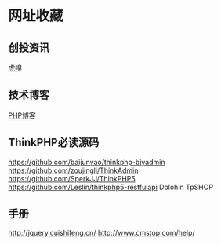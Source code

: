 # 网址收藏 #
## 创投资讯 ##
[虎嗅](https://www.huxiu.com/)

## 技术博客 ##
[PHP博客](https://baijunyao.com/)

## ThinkPHP必读源码 ##
https://github.com/baijunyao/thinkphp-bjyadmin
https://github.com/zoujingli/ThinkAdmin
https://github.com/SperkJJ/ThinkPHP5
https://github.com/Leslin/thinkphp5-restfulapi
Dolohin
TpSHOP

## 手册 ##
http://jquery.cuishifeng.cn/
http://www.cmstop.com/help/